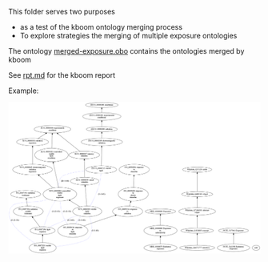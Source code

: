 This folder serves two purposes

 * as a test of the kboom ontology merging process
 * To explore strategies the merging of multiple exposure ontologies

The ontology [merged-exposure.obo](merged-exposure.obo) contains the ontologies merged by kboom

See [rpt.md](rpt.md) for the kboom report

Example:

![img](target/img-EO_0007154.png)
